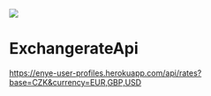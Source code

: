 ![](https://github.com/mohamilr/ExchangerateApi/workflows/CI/badge.svg)
# ExchangerateApi

https://enye-user-profiles.herokuapp.com/api/rates?base=CZK&currency=EUR,GBP,USD
